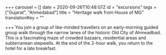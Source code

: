 +++
carousel = []
date = 2020-09-26T10:48:07Z
id = "excursions"
tags = ["Gujarat", "Ahmedabad"]
title = "Heritage walk from House of MG"
translationKey = ""

+++
You join a group of like-minded travellers on an early-morning guided group walk through the narrow lanes of the historic Old City of Ahmeadbad. This is a fascinating maze of crowded bazaars, residential areas and subterranean stepwells. At the end of the 2-hour walk, you return to the hotel for a late breakfast.